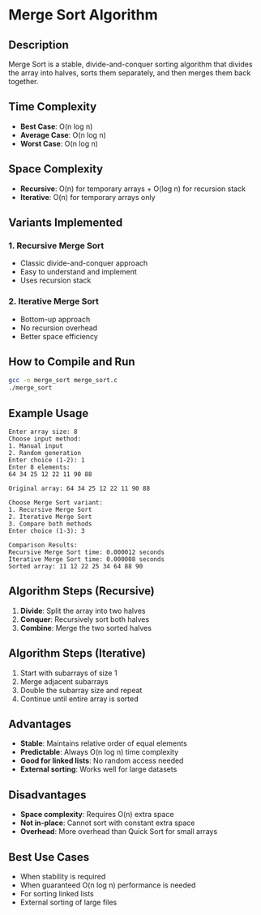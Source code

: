 # Merge Sort Algorithm

## Description
Merge Sort is a stable, divide-and-conquer sorting algorithm that divides the array into halves, sorts them separately, and then merges them back together.

## Time Complexity
- **Best Case**: O(n log n)
- **Average Case**: O(n log n)
- **Worst Case**: O(n log n)

## Space Complexity
- **Recursive**: O(n) for temporary arrays + O(log n) for recursion stack
- **Iterative**: O(n) for temporary arrays only

## Variants Implemented

### 1. Recursive Merge Sort
- Classic divide-and-conquer approach
- Easy to understand and implement
- Uses recursion stack

### 2. Iterative Merge Sort
- Bottom-up approach
- No recursion overhead
- Better space efficiency

## How to Compile and Run

```bash
gcc -o merge_sort merge_sort.c
./merge_sort
```

## Example Usage

```
Enter array size: 8
Choose input method:
1. Manual input
2. Random generation
Enter choice (1-2): 1
Enter 8 elements:
64 34 25 12 22 11 90 88

Original array: 64 34 25 12 22 11 90 88 

Choose Merge Sort variant:
1. Recursive Merge Sort
2. Iterative Merge Sort
3. Compare both methods
Enter choice (1-3): 3

Comparison Results:
Recursive Merge Sort time: 0.000012 seconds
Iterative Merge Sort time: 0.000008 seconds
Sorted array: 11 12 22 25 34 64 88 90 
```

## Algorithm Steps (Recursive)
1. **Divide**: Split the array into two halves
2. **Conquer**: Recursively sort both halves
3. **Combine**: Merge the two sorted halves

## Algorithm Steps (Iterative)
1. Start with subarrays of size 1
2. Merge adjacent subarrays
3. Double the subarray size and repeat
4. Continue until entire array is sorted

## Advantages
- **Stable**: Maintains relative order of equal elements
- **Predictable**: Always O(n log n) time complexity
- **Good for linked lists**: No random access needed
- **External sorting**: Works well for large datasets

## Disadvantages
- **Space complexity**: Requires O(n) extra space
- **Not in-place**: Cannot sort with constant extra space
- **Overhead**: More overhead than Quick Sort for small arrays

## Best Use Cases
- When stability is required
- When guaranteed O(n log n) performance is needed
- For sorting linked lists
- External sorting of large files
